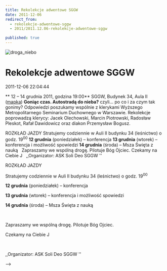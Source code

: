 ```yaml
---
title: Rekolekcje adwentowe SGGW
date: 2011-12-06
redirect_from: 
  - rekolekcje-adwentowe-sggw
  - 2011/2011.12.06-rekolekcje-adwentowe-sggw

published: true
---
```



![droga_niebo](images/stories/grafiki/droga_niebo.jpg)

# Rekolekcje adwentowe SGGW

<time>2011-12-06 22:04:44</time>


**
12 – 14 grudnia 2011, godzina 19:00**
SGGW, Budynek 34, Aula II ([mapka](http://g.co/maps/nc8sj))
**Goniąc czas. Autostradą do nieba?**
czyli… po co i za czym tak gonimy?
Odpowiedzi poszukamy wspólnie z klerykami Wyższego Metropolitarnego Seminarium Duchownego w Warszawie.
Rekolekcje poprowadzą klerycy: Jacek Olechowski, Marcin Piotrowski, Radosław Pleskot, Rafał Dawidowicz oraz diakon Przemysław Bogusz.

<!--{{intro-break}}-->

ROZKŁAD JAZDY
Stratujemy codziennie w Auli II budynku 34 (leśnictwo) o godz. 19<sup>00</sup>
**12 grudnia** (poniedziałek) – konferencja
**13 grudnia** (wtorek) – konferencja i możliwość spowiedzi
**14 grudnia** (środa) – Msza Święta z nauką
 
Zapraszamy we wspólną drogę. Pilotuje Bóg Ojciec.
Czekamy na Ciebie J
 
,,Organizator: ASK Soli Deo SGGW ''


<!--CONTENT FROM OLD SERVER (jos before 2013): 
**
12 – 14 grudnia 2011, godzina 19:00**


SGGW, Budynek 34, Aula II ([mapka](http://g.co/maps/nc8sj))


**Goniąc czas. Autostradą do nieba?**


czyli… po co i za czym tak gonimy?


Odpowiedzi poszukamy wspólnie z klerykami Wyższego Metropolitarnego Seminarium Duchownego w Warszawie.


Rekolekcje poprowadzą klerycy: Jacek Olechowski, Marcin Piotrowski, Radosław Pleskot, Rafał Dawidowicz oraz diakon Przemysław Bogusz.


<!--{{intro-break}}-->


ROZKŁAD JAZDY


Stratujemy codziennie w Auli II budynku 34 (leśnictwo) o godz. 19<sup>00</sup>


**12 grudnia** (poniedziałek) – konferencja


**13 grudnia** (wtorek) – konferencja i możliwość spowiedzi


**14 grudnia** (środa) – Msza Święta z nauką


 


Zapraszamy we wspólną drogę. Pilotuje Bóg Ojciec.


Czekamy na Ciebie J


 


,,Organizator: ASK Soli Deo SGGW ''

-->

<!--{{json:{"created_date":"2011-12-06 22:04:44","publish_down":"0000-00-00 00:00:00","id":"1052"}}}-->